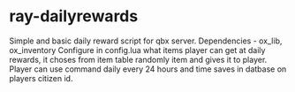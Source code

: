 # ray-dailyrewards
Simple and basic daily reward script for qbx server.  Dependencies - ox_lib, ox_inventory Configure in config.lua what items player can get at daily rewards, it choses from item table randomly item and gives it to player. Player can use command daily every 24 hours and time saves in datbase on players  citizen id.
